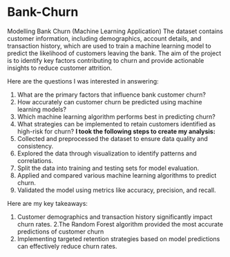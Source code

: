 # Bank-Churn
Modelling Bank Churn (Machine Learning Application)
The dataset contains customer information, including demographics, account details, and transaction history, which are used to train a machine learning model to predict the likelihood of customers leaving the bank. The aim of the project is to identify key factors contributing to churn and provide actionable insights to reduce customer attrition.

Here are the questions I was interested in answering:
1. What are the primary factors that influence bank customer churn?
2. How accurately can customer churn be predicted using machine learning models?
3. Which machine learning algorithm performs best in predicting churn?
4. What strategies can be implemented to retain customers identified as high-risk for churn?
**I took the following steps to create my analysis:**
1. Collected and preprocessed the dataset to ensure data quality and consistency.
2. Explored the data through visualization to identify patterns and correlations.
3. Split the data into training and testing sets for model evaluation.
4. Applied and compared various machine learning algorithms to predict churn.
5. Validated the model using metrics like accuracy, precision, and recall.

Here are my key takeaways:
1. Customer demographics and transaction history significantly impact churn rates.
2.The Random Forest algorithm provided the most accurate predictions of customer churn
3. Implementing targeted retention strategies based on model predictions can effectively reduce churn rates.
